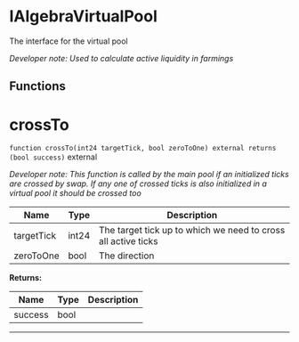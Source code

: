 

# IAlgebraVirtualPool

The interface for the virtual pool

*Developer note: Used to calculate active liquidity in farmings*




## Functions
# crossTo


`function crossTo(int24 targetTick, bool zeroToOne) external returns (bool success)`  external


*Developer note: This function is called by the main pool if an initialized ticks are crossed by swap.
If any one of crossed ticks is also initialized in a virtual pool it should be crossed too*



| Name | Type | Description |
| ---- | ---- | ----------- |
| targetTick | int24 | The target tick up to which we need to cross all active ticks |
| zeroToOne | bool | The direction |

**Returns:**

| Name | Type | Description |
| ---- | ---- | ----------- |
| success | bool |  |



---


